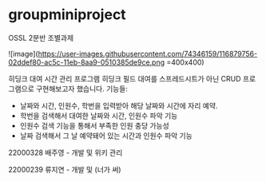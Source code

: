 # groupminiproject
OSSL 2분반 조별과제

![image](https://user-images.githubusercontent.com/74346159/116879756-02ddef80-ac5c-11eb-8aa9-0510385de9ce.png =400x400)

히딩크 대여 시간 관리 프로그램
히딩크 필드 대여를 스프레드시트가 아닌 CRUD 프로그램으로 구현해보고자 했습니다.
기능들:
- 날짜와 시간, 인원수, 학번을 입력받아 해당 날짜와 시간에 자리 예약.
- 학번을 검색해서 대여한 날짜와 시간, 인원수 파악 기능
- 인원수 검색 기능을 통해서 부족한 인원 충당 가능성
- 날짜 검색해서 그 날 예약돼어 있는 시간과 인원수 파악 기능


22000328 배주영 - 개발 및 위키 관리

22000239 류지연 - 개발 및 (너가 써)
